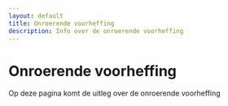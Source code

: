 ```yaml
---
layout: default
title: Onroerende voorheffing
description: Info over de onroerende voorheffing
---
```


# Onroerende voorheffing
Op deze pagina komt de uitleg over de onroerende voorheffing
